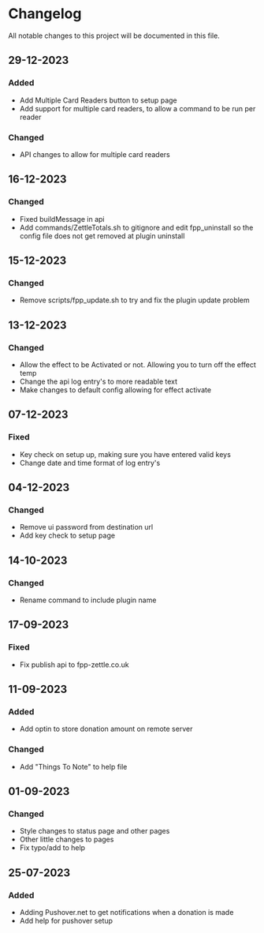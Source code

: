 # Changelog

All notable changes to this project will be documented in this file.

## 29-12-2023
### Added
- Add Multiple Card Readers button to setup page
- Add support for multiple card readers, to allow a command to be run per reader

### Changed
- API changes to allow for multiple card readers

## 16-12-2023
### Changed
- Fixed buildMessage in api
- Add commands/ZettleTotals.sh to gitignore and edit fpp_uninstall so the config file does not get removed at plugin uninstall

## 15-12-2023
### Changed
- Remove scripts/fpp_update.sh to try and fix the plugin update problem

## 13-12-2023
### Changed
- Allow the effect to be Activated or not. Allowing you to turn off the effect temp
- Change the api log entry's to more readable text
- Make changes to default config allowing for effect activate

## 07-12-2023
### Fixed
- Key check on setup up, making sure you have entered valid keys
- Change date and time format of log entry's

## 04-12-2023
### Changed
- Remove ui  password from destination url
- Add key check to setup page

## 14-10-2023
### Changed
- Rename command to include plugin name

## 17-09-2023
### Fixed
- Fix publish api to fpp-zettle.co.uk

## 11-09-2023
### Added
- Add optin to store donation amount on remote server

### Changed
- Add "Things To Note" to help file

## 01-09-2023
### Changed
- Style changes to status page and other pages
- Other little changes to pages
- Fix typo/add to help

## 25-07-2023
### Added
- Adding Pushover.net to get notifications when a donation is made
- Add help for pushover setup

